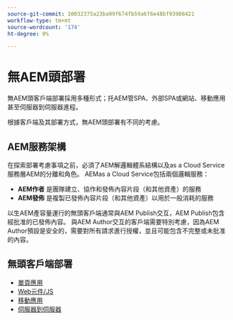 ```yaml
---
source-git-commit: 10032375a23ba99f674fb59a6f6e48bf93908421
workflow-type: tm+mt
source-wordcount: '174'
ht-degree: 0%

---
```




# 無AEM頭部署

無AEM頭客戶端部署採用多種形式；托AEM管SPA、外部SPA或網站、移動應用甚至伺服器到伺服器進程。

根據客戶端及其部署方式，無AEM頭部署有不同的考慮。

## AEM服務架構

在探索部署考慮事項之前，必須了AEM解邏輯體系結構以及as a Cloud Service服務層AEM的分離和角色。 AEMas a Cloud Service包括兩個邏輯服務：

+ __AEM作者__ 是團隊建立、協作和發佈內容片段（和其他資產）的服務
+ __AEM發佈__ 是複製已發佈內容片段（和其他資產）以用於一般消耗的服務

以生AEM產容量運行的無頭客戶端通常與AEM Publish交互，AEM Publish包含經批准的已發佈內容。 與AEM Author交互的客戶端需要特別考慮，因為AEM Author預設是安全的，需要對所有請求進行授權，並且可能包含不完整或未批准的內容。

## 無頭客戶端部署

+ [單頁應用](./spa.md)
+ [Web元件/JS](./web-component.md)
+ [移動應用](./mobile.md)
+ [伺服器到伺服器](./server-to-server.md)

